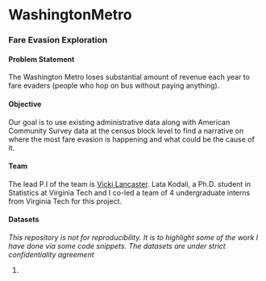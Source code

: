# WashingtonMetro
### Fare Evasion Exploration

#### Problem Statement
The Washington Metro loses substantial amount of revenue each year to fare evaders (people who hop on bus without paying anything).

#### Objective
Our goal is to use existing administrative data along with American Community Survey data at the census block level to find a narrative on where the most fare evasion is happening and what could be the cause of it.

#### Team
The lead P.I of the team is [Vicki Lancaster](https://www.bi.vt.edu/faculty/Vicki-Lancaster). Lata Kodali, a Ph.D. student in Statistics at Virginia Tech and I co-led a team of 4 undergraduate interns from Virginia Tech for this project.

#### Datasets
*This repository is not for reproducibility. It is to highlight some of the work I have done via some code snippets. The datasets are under strict confidentiality agreement*

1. 
